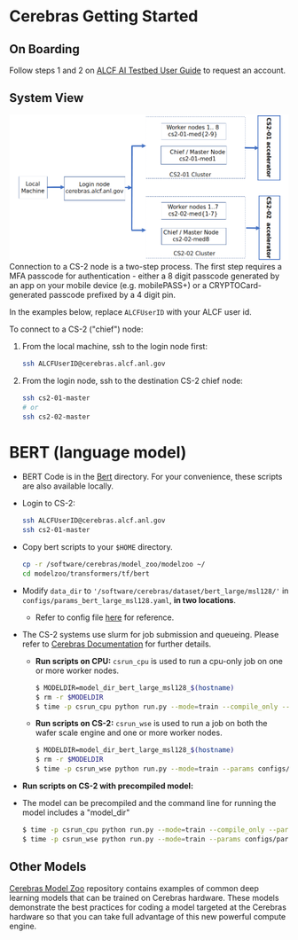# Cerebras Getting Started

## On Boarding 

Follow steps 1 and 2 on [ALCF AI Testbed User Guide]("https://www.alcf.anl.gov/support-center/get-started") to request an account.

## System View

![CS-2 connection diagram](./Cerebras-connectivity-diagram.png)
Connection to a CS-2 node is a two-step process. The first step requires a MFA passcode for authentication - either a 8 digit passcode generated by an app on your mobile device (e.g. mobilePASS+) or a CRYPTOCard-generated passcode prefixed by a 4 digit pin. 

In the examples below, replace `ALCFUserID` with your ALCF user id.

To connect to a CS-2 ("chief") node:<br>

1. From the local machine, ssh to the login node first: 
    ```bash
    ssh ALCFUserID@cerebras.alcf.anl.gov
    ```
2. From the login node, ssh to the destination CS-2 chief node:
    ```bash
    ssh cs2-01-master
   # or
    ssh cs2-02-master
    ```


# BERT (language model)

* BERT Code is in the [Bert](./bert/) directory. For your convenience, these scripts are also available locally. 

* Login to CS-2:  
    ```bash
    ssh ALCFUserID@cerebras.alcf.anl.gov 
    ssh cs2-01-master
    ```

* Copy bert scripts to your `$HOME` directory. 
    ```bash
    cp -r /software/cerebras/model_zoo/modelzoo ~/  
    cd modelzoo/transformers/tf/bert  
    ```


* Modify `data_dir` to `'/software/cerebras/dataset/bert_large/msl128/'` in `configs/params_bert_large_msl128.yaml`, **in two locations**.
  * Refer to config file [here](./bert/configs/params_bert_large_msl128.yaml) for reference.

* The CS-2 systems use slurm for job submission and queueing. Please refer to [Cerebras Documentation](https://www.alcf.anl.gov/support/ai-testbed-userdocs/cerebras/Job-Queuing-and-Submission/index.html) for further details. 
  
  * **Run scripts on CPU:**   `csrun_cpu` is used to run a cpu-only job on one or more worker nodes.
    ```bash
    $ MODELDIR=model_dir_bert_large_msl128_$(hostname)  
    $ rm -r $MODELDIR  
    $ time -p csrun_cpu python run.py --mode=train --compile_only --params configs/params_bert_large_msl128.yaml --model_dir $MODELDIR --cs_ip $CS_IP  
    ```
  * **Run scripts on CS-2:** `csrun_wse` is used to run a job on both the wafer scale engine and one or more worker nodes.
    ```bash
    $ MODELDIR=model_dir_bert_large_msl128_$(hostname)  
    $ rm -r $MODELDIR 
    $ time -p csrun_wse python run.py --mode=train --params configs/params_bert_large_msl128.yaml --model_dir $MODELDIR --cs_ip $CS_IP
    ```

* **Run scripts on CS-2 with precompiled model:**
* The model can be precompiled and the command line for running the model includes a "model_dir" 
    ```bash
    $ time -p csrun_cpu python run.py --mode=train --compile_only --params configs/params_bert_large_msl128.yaml --model_dir $MODELDIR --cs_ip $CS_IP
    $ time -p csrun_wse python run.py --mode=train --params configs/params_bert_large_msl128.yaml --model_dir $MODELDIR --cs_ip $CS_IP
    ```

## Other Models 

[Cerebras Model Zoo](https://github.com/Cerebras/modelzoo) repository contains examples of common deep learning models that can be trained on Cerebras hardware. These models demonstrate the best practices for coding a model targeted at the Cerebras hardware so that you can take full advantage of this new powerful compute engine.

